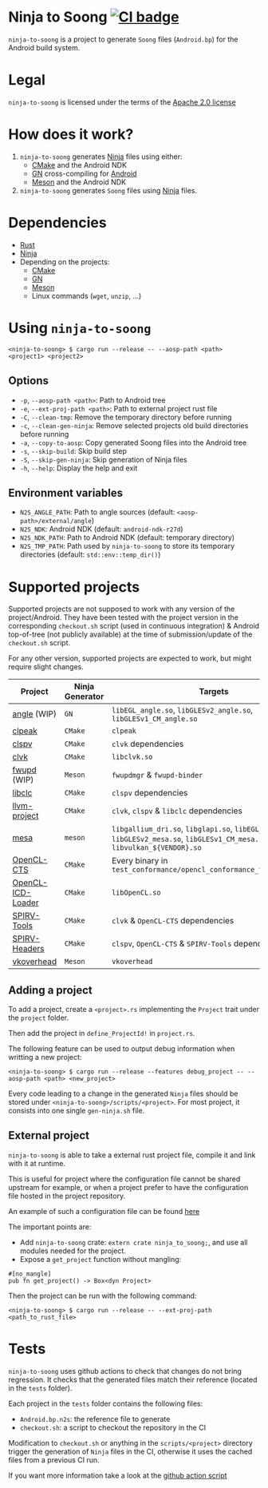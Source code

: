 # Ninja to Soong [![CI badge](https://github.com/rjodinchr/ninja-to-soong/actions/workflows/presubmit.yml/badge.svg?branch=main)](https://github.com/rjodinchr/ninja-to-soong/actions/workflows/presubmit.yml?query=branch%3Amain++)

`ninja-to-soong` is a project to generate `Soong` files (`Android.bp`) for the Android build system.

# Legal

`ninja-to-soong` is licensed under the terms of the [Apache 2.0 license](LICENSE)

# How does it work?

1. `ninja-to-soong` generates [Ninja](https://ninja-build.org/) files using either:
    - [CMake](https://cmake.org/) and the Android NDK
    - [GN](https://github.com/o-lim/generate-ninja) cross-compiling for [Android](https://gn.googlesource.com/gn/+/HEAD/docs/quick_start.md#cross_compiling-to-a-target-os-or-architecture)
    - [Meson](https://mesonbuild.com/) and the Android NDK
2. `ninja-to-soong` generates `Soong` files using [Ninja](https://ninja-build.org/) files.

# Dependencies

* [Rust](https://www.rust-lang.org/)
* [Ninja](https://ninja-build.org/)
* Depending on the projects:
  * [CMake](https://cmake.org/)
  * [GN](https://gn.googlesource.com/gn/)
  * [Meson](https://mesonbuild.com/)
  * Linux commands (`wget`, `unzip`, ...)

# Using `ninja-to-soong`

```
<ninja-to-soong> $ cargo run --release -- --aosp-path <path> <project1> <project2>
```

## Options

* `-p`, `--aosp-path <path>`: Path to Android tree
* `-e`, `--ext-proj-path <path>`: Path to external project rust file
* `-C`, `--clean-tmp`: Remove the temporary directory before running
* `-c`, `--clean-gen-ninja`: Remove selected projects old build directories before running
* `-a`, `--copy-to-aosp`: Copy generated Soong files into the Android tree
* `-s`, `--skip-build`: Skip build step
* `-S`, `--skip-gen-ninja`: Skip generation of Ninja files
* `-h`, `--help`: Display the help and exit

## Environment variables

* `N2S_ANGLE_PATH`: Path to angle sources (default: `<aosp-path>/external/angle`)
* `N2S_NDK`: Android NDK (default: `android-ndk-r27d`)
* `N2S_NDK_PATH`: Path to Android NDK (default: temporary directory)
* `N2S_TMP_PATH`: Path used by `ninja-to-soong` to store its temporary directories (default: `std::env::temp_dir()`)

# Supported projects

Supported projects are not supposed to work with any version of the project/Android. They have been tested with the project version in the corresponding `checkout.sh` script (used in continuous integration) & Android top-of-tree (not publicly available) at the time of submission/update of the `checkout.sh` script.

For any other version, supported projects are expected to work, but might require slight changes.

| Project | Ninja Generator | Targets |
|-|-|-|
| [angle](https://github.com/google/angle) (WIP) | `GN` | `libEGL_angle.so`, `libGLESv2_angle.so`, `libGLESv1_CM_angle.so` |
| [clpeak](https://github.com/krrishnarraj/clpeak) | `CMake` | `clpeak` |
| [clspv](https://github.com/google/clspv) | `CMake` | `clvk` dependencies |
| [clvk](https://github.com/kpet/clvk) | `CMake` | `libclvk.so` |
| [fwupd](https://github.com/fwupd/fwupd.git) (WIP) | `Meson` | `fwupdmgr` & `fwupd-binder` |
| [libclc](https://libclc.llvm.org/) | `CMake` | `clspv` dependencies |
| [llvm-project](https://github.com/llvm/llvm-project) | `CMake` | `clvk`, `clspv` & `libclc` dependencies |
| [mesa](https://www.mesa3d.org/) | `meson` | `libgallium_dri.so`, `libglapi.so`, `libEGL_mesa.so`, `libGLESv2_mesa.so`, `libGLESv1_CM_mesa.so`, `libvulkan_${VENDOR}.so` |
| [OpenCL-CTS](https://github.com/KhronosGroup/OpenCL-CTS) | `CMake` | Every binary in `test_conformance/opencl_conformance_tests_full.csv` |
| [OpenCL-ICD-Loader](https://github.com/KhronosGroup/OpenCL-ICD-Loader) | `CMake` | `libOpenCL.so` |
| [SPIRV-Tools](https://github.com/KhronosGroup/SPIRV-Tools) | `CMake` | `clvk` & `OpenCL-CTS` dependencies |
| [SPIRV-Headers](https://github.com/KhronosGroup/SPIRV-Headers) | `CMake` | `clspv`, `OpenCL-CTS` & `SPIRV-Tools` dependencies |
| [vkoverhead](https://github.com/zmike/vkoverhead) | `Meson` | `vkoverhead` |

## Adding a project

To add a project, create a `<project>.rs` implementing the `Project` trait under the `project` folder.

Then add the project in `define_ProjectId!` in `project.rs`.

The following feature can be used to output debug information when writting a new project:
```
<ninja-to-soong> $ cargo run --release --features debug_project -- --aosp-path <path> <new_project>
```

Every code leading to a change in the generated `Ninja` files should be stored under `<ninja-to-soong>/scripts/<project>`. For most project, it consists into one single `gen-ninja.sh` file.

## External project

`ninja-to-soong` is able to take a external rust project file, compile it and link with it at runtime.

This is useful for project where the configuration file cannot be shared upstream for example, or when a project prefer to have the configuration file hosted in the project repository.

An example of such a configuration file can be found [here](tests/external-project/project.rs)

The important points are:
- Add `ninja-to-soong` crate: `extern crate ninja_to_soong;`, and use all modules needed for the project.
- Expose a `get_project` function without mangling:
```
#[no_mangle]
pub fn get_project() -> Box<dyn Project>
```

Then the project can be run with the following command:
```
<ninja-to-soong> $ cargo run --release -- --ext-proj-path <path_to_rust_file>
```

# Tests

`ninja-to-soong` uses github actions to check that changes do not bring regression. It checks that the generated files match their reference (located in the `tests` folder).

Each project in the `tests` folder contains the following files:
 * `Android.bp.n2s`: the reference file to generate
 * `checkout.sh`: a script to checkout the repository in the CI

Modification to `checkout.sh` or anything in the `scripts/<project>` directory trigger the generation of `Ninja` files in the CI, otherwise it uses the cached files from a previous CI run.

If you want more information take a look at the [github action script](.github/workflows/presubmit.yml)
